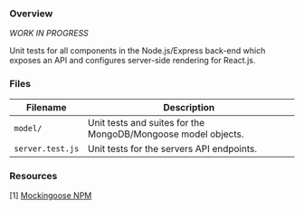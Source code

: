 ### Overview

*WORK IN PROGRESS*

Unit tests for all components in the Node.js/Express back-end which exposes an API and configures 
server-side rendering for React.js.

### Files

| Filename             | Description                                                                |
|----------------------|----------------------------------------------------------------------------|
| `model/`             | Unit tests and suites for the MongoDB/Mongoose model objects.              |
| `server.test.js`     | Unit tests for the servers API endpoints.                                  |

### Resources

[1] [Mockingoose NPM](https://www.npmjs.com/package/mockingoose)